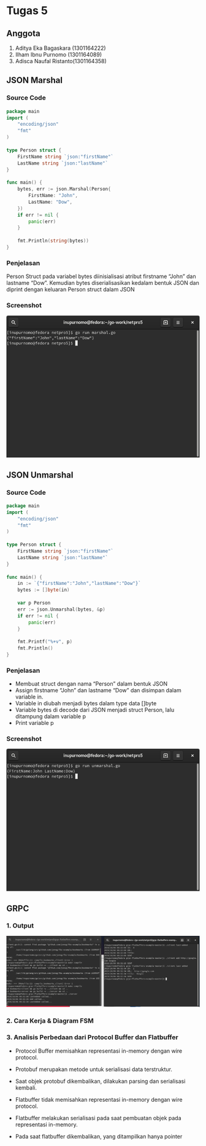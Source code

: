 # Tugas 5

## Anggota
1. Aditya Eka Bagaskara (1301164222)
2. Ilham Ibnu Purnomo (1301164089)
3. Adisca Naufal Ristanto(1301164358)

## JSON Marshal
### Source Code
```go
package main
import (
	"encoding/json"
	"fmt"
)

type Person struct {
	FirstName string `json:"firstName"`
	LastName string `json:"lastName"`
}

func main() {
	bytes, err := json.Marshal(Person{
		FirstName: "John",
		LastName: "Dow",
	})
	if err != nil {
		panic(err)
	}

	fmt.Println(string(bytes))
}
```
### Penjelasan
Person Struct pada variabel bytes diinisialisasi atribut firstname “John” dan lastname “Dow”. Kemudian bytes diserialisasikan kedalam bentuk JSON dan diprint dengan keluaran Person struct dalam JSON

### Screenshot
![alt screenshot1][1]

## JSON Unmarshal
### Source Code
```go
package main
import (
	"encoding/json"
	"fmt"
)

type Person struct {
	FirstName string `json:"firstName"`
	LastName string `json:"lastName"`
}

func main() {
	in := `{"firstName":"John","lastName":"Dow"}`
	bytes := []byte(in)

	var p Person
	err := json.Unmarshal(bytes, &p)
	if err != nil {
		panic(err)
	}

	fmt.Printf("%+v", p)
	fmt.Println()
}

```
### Penjelasan
- Membuat struct dengan nama “Person” dalam bentuk JSON
- Assign firstname “John” dan lastname “Dow” dan disimpan dalam variable in.
- Variable in diubah menjadi bytes dalam type data []byte
- Variable bytes di decode dari JSON menjadi struct Person, lalu ditampung dalam variable p
- Print variable p

### Screenshot
![alt screenshot2][2]

## GRPC
### 1. Output
![alt screenshot3][3]
### 2. Cara Kerja & Diagram FSM
### 3. Analisis Perbedaan dari Protocol Buffer dan Flatbuffer
- Protocol Buffer memisahkan representasi in-memory dengan wire protocol.
- Protobuf merupakan metode untuk serialisasi data terstruktur.
- Saat objek protobuf dikembalikan, dilakukan parsing dan serialisasi kembali.

- Flatbuffer tidak memisahkan representasi in-memory dengan wire protocol.
- Flatbuffer melakukan serialisasi pada saat pembuatan objek pada representasi in-memory.
- Pada saat flatbuffer dikembalikan, yang ditampilkan hanya pointer

[1]: screenshot/marshal.png
[2]: screenshot/unmarshal.png
[3]: screenshot/grpc.png